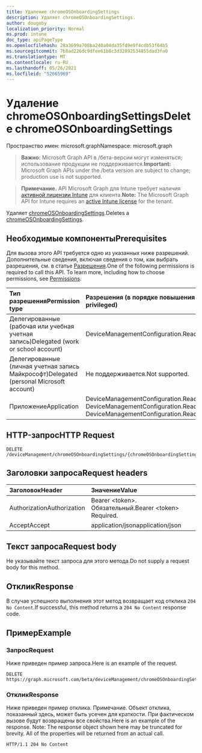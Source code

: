 ```yaml
---
title: Удаление chromeOSOnboardingSettings
description: Удаляет chromeOSOnboardingSettings.
author: dougeby
localization_priority: Normal
ms.prod: intune
doc_type: apiPageType
ms.openlocfilehash: 28a3699a708ba240a04da35fd9e9f4cdb53f64b5
ms.sourcegitcommit: 7b8ad226dc9dfee61b8c3d32892534855dad3fa0
ms.translationtype: MT
ms.contentlocale: ru-RU
ms.lasthandoff: 05/26/2021
ms.locfileid: "52665969"
---
```

# <a name="delete-chromeosonboardingsettings"></a><span data-ttu-id="07589-103">Удаление chromeOSOnboardingSettings</span><span class="sxs-lookup"><span data-stu-id="07589-103">Delete chromeOSOnboardingSettings</span></span>

<span data-ttu-id="07589-104">Пространство имен: microsoft.graph</span><span class="sxs-lookup"><span data-stu-id="07589-104">Namespace: microsoft.graph</span></span>

> <span data-ttu-id="07589-105">**Важно:** Microsoft Graph API в /бета-версии могут изменяться; использование продукции не поддерживается.</span><span class="sxs-lookup"><span data-stu-id="07589-105">**Important:** Microsoft Graph APIs under the /beta version are subject to change; production use is not supported.</span></span>

> <span data-ttu-id="07589-106">**Примечание.** API Microsoft Graph для Intune требует наличия [активной лицензии Intune](https://go.microsoft.com/fwlink/?linkid=839381) для клиента.</span><span class="sxs-lookup"><span data-stu-id="07589-106">**Note:** The Microsoft Graph API for Intune requires an [active Intune license](https://go.microsoft.com/fwlink/?linkid=839381) for the tenant.</span></span>

<span data-ttu-id="07589-107">Удаляет [chromeOSOnboardingSettings](../resources/intune-chromebooksync-chromeosonboardingsettings.md).</span><span class="sxs-lookup"><span data-stu-id="07589-107">Deletes a [chromeOSOnboardingSettings](../resources/intune-chromebooksync-chromeosonboardingsettings.md).</span></span>

## <a name="prerequisites"></a><span data-ttu-id="07589-108">Необходимые компоненты</span><span class="sxs-lookup"><span data-stu-id="07589-108">Prerequisites</span></span>
<span data-ttu-id="07589-p101">Для вызова этого API требуется одно из указанных ниже разрешений. Дополнительные сведения, включая сведения о том, как выбрать разрешения, см. в статье [Разрешения](/graph/permissions-reference).</span><span class="sxs-lookup"><span data-stu-id="07589-p101">One of the following permissions is required to call this API. To learn more, including how to choose permissions, see [Permissions](/graph/permissions-reference).</span></span>

|<span data-ttu-id="07589-111">Тип разрешения</span><span class="sxs-lookup"><span data-stu-id="07589-111">Permission type</span></span>|<span data-ttu-id="07589-112">Разрешения (в порядке повышения привилегий)</span><span class="sxs-lookup"><span data-stu-id="07589-112">Permissions (from least to most privileged)</span></span>|
|:---|:---|
|<span data-ttu-id="07589-113">Делегированные (рабочая или учебная учетная запись)</span><span class="sxs-lookup"><span data-stu-id="07589-113">Delegated (work or school account)</span></span>|<span data-ttu-id="07589-114">DeviceManagementConfiguration.ReadWrite.All</span><span class="sxs-lookup"><span data-stu-id="07589-114">DeviceManagementConfiguration.ReadWrite.All</span></span>|
|<span data-ttu-id="07589-115">Делегированные (личная учетная запись Майкрософт)</span><span class="sxs-lookup"><span data-stu-id="07589-115">Delegated (personal Microsoft account)</span></span>|<span data-ttu-id="07589-116">Не поддерживается.</span><span class="sxs-lookup"><span data-stu-id="07589-116">Not supported.</span></span>|
|<span data-ttu-id="07589-117">Приложение</span><span class="sxs-lookup"><span data-stu-id="07589-117">Application</span></span>|<span data-ttu-id="07589-118">DeviceManagementConfiguration.Read.All, DeviceManagementConfiguration.ReadWrite.All</span><span class="sxs-lookup"><span data-stu-id="07589-118">DeviceManagementConfiguration.Read.All, DeviceManagementConfiguration.ReadWrite.All</span></span>|

## <a name="http-request"></a><span data-ttu-id="07589-119">HTTP-запрос</span><span class="sxs-lookup"><span data-stu-id="07589-119">HTTP Request</span></span>
<!-- {
  "blockType": "ignored"
}
-->
``` http
DELETE /deviceManagement/chromeOSOnboardingSettings/{chromeOSOnboardingSettingsId}
```

## <a name="request-headers"></a><span data-ttu-id="07589-120">Заголовки запроса</span><span class="sxs-lookup"><span data-stu-id="07589-120">Request headers</span></span>
|<span data-ttu-id="07589-121">Заголовок</span><span class="sxs-lookup"><span data-stu-id="07589-121">Header</span></span>|<span data-ttu-id="07589-122">Значение</span><span class="sxs-lookup"><span data-stu-id="07589-122">Value</span></span>|
|:---|:---|
|<span data-ttu-id="07589-123">Authorization</span><span class="sxs-lookup"><span data-stu-id="07589-123">Authorization</span></span>|<span data-ttu-id="07589-124">Bearer &lt;token&gt;. Обязательный.</span><span class="sxs-lookup"><span data-stu-id="07589-124">Bearer &lt;token&gt; Required.</span></span>|
|<span data-ttu-id="07589-125">Accept</span><span class="sxs-lookup"><span data-stu-id="07589-125">Accept</span></span>|<span data-ttu-id="07589-126">application/json</span><span class="sxs-lookup"><span data-stu-id="07589-126">application/json</span></span>|

## <a name="request-body"></a><span data-ttu-id="07589-127">Текст запроса</span><span class="sxs-lookup"><span data-stu-id="07589-127">Request body</span></span>
<span data-ttu-id="07589-128">Не указывайте текст запроса для этого метода.</span><span class="sxs-lookup"><span data-stu-id="07589-128">Do not supply a request body for this method.</span></span>

## <a name="response"></a><span data-ttu-id="07589-129">Отклик</span><span class="sxs-lookup"><span data-stu-id="07589-129">Response</span></span>
<span data-ttu-id="07589-130">В случае успешного выполнения этот метод возвращает код отклика `204 No Content`.</span><span class="sxs-lookup"><span data-stu-id="07589-130">If successful, this method returns a `204 No Content` response code.</span></span>

## <a name="example"></a><span data-ttu-id="07589-131">Пример</span><span class="sxs-lookup"><span data-stu-id="07589-131">Example</span></span>

### <a name="request"></a><span data-ttu-id="07589-132">Запрос</span><span class="sxs-lookup"><span data-stu-id="07589-132">Request</span></span>
<span data-ttu-id="07589-133">Ниже приведен пример запроса.</span><span class="sxs-lookup"><span data-stu-id="07589-133">Here is an example of the request.</span></span>
``` http
DELETE https://graph.microsoft.com/beta/deviceManagement/chromeOSOnboardingSettings/{chromeOSOnboardingSettingsId}
```

### <a name="response"></a><span data-ttu-id="07589-134">Отклик</span><span class="sxs-lookup"><span data-stu-id="07589-134">Response</span></span>
<span data-ttu-id="07589-p102">Ниже приведен пример отклика. Примечание. Объект отклика, показанный здесь, может быть усечен для краткости. При фактическом вызове будут возвращены все свойства.</span><span class="sxs-lookup"><span data-stu-id="07589-p102">Here is an example of the response. Note: The response object shown here may be truncated for brevity. All of the properties will be returned from an actual call.</span></span>
``` http
HTTP/1.1 204 No Content
```




